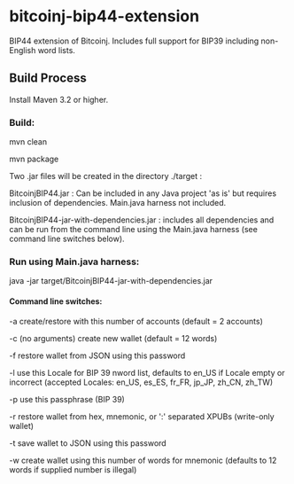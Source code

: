 # bitcoinj-bip44-extension 

BIP44 extension of Bitcoinj. Includes full support for BIP39 including non-English word lists.

## Build Process

Install Maven 3.2 or higher.

### Build:

mvn clean

mvn package

Two .jar files will be created in the directory ./target :

BitcoinjBIP44.jar : Can be included in any Java project 'as is' but requires inclusion of dependencies. Main.java harness not included.

BitcoinjBIP44-jar-with-dependencies.jar : includes all dependencies and can be run from the command line using the Main.java harness (see command line switches below).

### Run using Main.java harness:

java -jar target/BitcoinjBIP44-jar-with-dependencies.jar

#### Command line switches:

-a create/restore with this number of accounts (default = 2 accounts)

-c (no arguments) create new wallet (default = 12 words)

-f restore wallet from JSON using this password

-l use this Locale for BIP 39 nword list, defaults to en\_US if Locale empty or incorrect (accepted Locales: en\_US, es\_ES, fr\_FR, jp\_JP, zh\_CN, zh\_TW)

-p use this passphrase (BIP 39)

-r restore wallet from hex, mnemonic, or ':' separated XPUBs (write-only wallet)

-t save wallet to JSON using this password

-w create wallet using this number of words for mnemonic (defaults to 12 words if supplied number is illegal)
